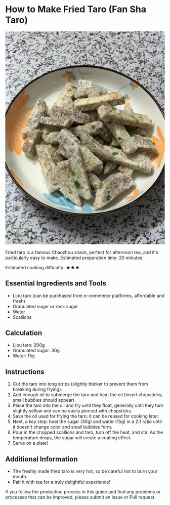 # How to Make Fried Taro (Fan Sha Taro)

![Fried Taro](./反沙芋头成品.jpg)

Fried taro is a famous Chaozhou snack, perfect for afternoon tea, and it's particularly easy to make. Estimated preparation time: 20 minutes.

Estimated cooking difficulty: ★★★

## Essential Ingredients and Tools

- Lipu taro (can be purchased from e-commerce platforms, affordable and fresh)
- Granulated sugar or rock sugar
- Water
- Scallions

## Calculation

- Lipu taro: 200g
- Granulated sugar: 30g
- Water: 15g

## Instructions

1. Cut the taro into long strips (slightly thicker to prevent them from breaking during frying).
2. Add enough oil to submerge the taro and heat the oil (insert chopsticks; small bubbles should appear).
3. Place the taro into the oil and fry until they float, generally until they turn slightly yellow and can be easily pierced with chopsticks.
4. Save the oil used for frying the taro; it can be reused for cooking later.
5. Next, a key step: heat the sugar (30g) and water (15g) in a 2:1 ratio until it doesn't change color and small bubbles form.
6. Pour in the chopped scallions and taro, turn off the heat, and stir. As the temperature drops, the sugar will create a coating effect.
7. Serve on a plate!

## Additional Information

- The freshly made fried taro is very hot, so be careful not to burn your mouth.
- Pair it with tea for a truly delightful experience!

If you follow the production process in this guide and find any problems or processes that can be improved, please submit an Issue or Pull request.
